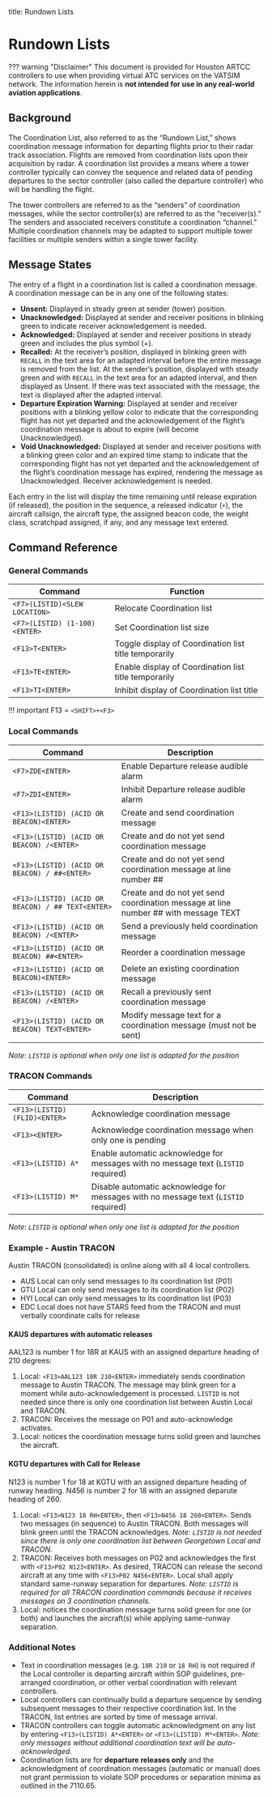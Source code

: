 title: Rundown Lists
# Rundown Lists

??? warning "Disclaimer"
    This document is provided for Houston ARTCC controllers to use when providing virtual ATC services on the VATSIM network. The information herein is **not intended for use in any real-world aviation applications**.

## Background
The Coordination List, also referred to as the “Rundown List,” shows coordination message information for departing flights prior to their radar track association. Flights are removed from coordination lists upon their acquisition by radar. A coordination list provides a means where a tower controller typically can convey the sequence and related data of pending departures to the sector controller (also called the departure controller) who will be handling the flight.

The tower controllers are referred to as the “senders” of coordination messages, while the sector controller(s) are referred to as the “receiver(s).” The senders and associated receivers constitute a coordination “channel.” Multiple coordination channels may be adapted to support multiple tower facilities or multiple senders within a single tower facility.

## Message States
The entry of a flight in a coordination list is called a coordination message. A coordination message can be in any one of the following states:
- **Unsent:** Displayed in steady green at sender (tower) position.
- **Unacknowledged:** Displayed at sender and receiver positions in blinking green to indicate receiver acknowledgement is needed.
- **Acknowledged:** Displayed at sender and receiver positions in steady green and includes the plus symbol (+).
- **Recalled:** At the receiver’s position, displayed in blinking green with `RECALL` in the text area for an adapted interval before the entire message is removed from the list. At the sender’s position, displayed with steady green and with `RECALL` in the text area for an adapted interval, and then displayed as Unsent. If there was text associated with the message, the text is displayed after the adapted interval.
- **Departure Expiration Warning:** Displayed at sender and receiver positions with a blinking yellow color to indicate that the corresponding flight has not yet departed and the acknowledgement of the flight’s coordination message is about to expire (will become Unacknowledged).
- **Void Unacknowledged:** Displayed at sender and receiver positions with a blinking green color and an expired time stamp to indicate that the corresponding flight has not yet departed and the acknowledgement of the flight’s coordination message has expired, rendering the message as Unacknowledged. Receiver acknowledgement is needed.

Each entry in the list will display the time remaining until release expiration (if released), the position in the sequence, a released indicator (`+`), the aircraft callsign, the aircraft type, the assigned beacon code, the weight class, scratchpad assigned, if any, and any message text entered.

## Command Reference
### General Commands
| Command | Function |
| --- | --- |
| `<F7>(LISTID)<SLEW LOCATION>` | Relocate Coordination list |
| `<F7>(LISTID) (1-100)<ENTER>` | Set Coordination list size |
| `<F13>T<ENTER>` | Toggle display of Coordination list title temporarily |
| `<F13>TE<ENTER>` | Enable display of Coordination list title temporarily |
| `<F13>TI<ENTER>` | Inhibit display of Coordination list title |

!!! important
    F13 = `<SHIFT>+<F3>`

### Local Commands
| Command | Description |
| --- | --- |
| `<F7>ZDE<ENTER>` | Enable Departure release audible alarm |
| `<F7>ZDI<ENTER>` | Inhibit Departure release audible alarm |
| `<F13>(LISTID) (ACID OR BEACON)<ENTER>` | Create and send coordination message |
| `<F13>(LISTID) (ACID OR BEACON) /<ENTER>` | Create and do not yet send coordination message | 
| `<F13>(LISTID) (ACID OR BEACON) / ##<ENTER>` | Create and do not yet send coordination message at line number ## |
| `<F13>(LISTID) (ACID OR BEACON) / ## TEXT<ENTER>` | Create and do not yet send coordination message at line number ## with message TEXT |
| `<F13>(LISTID) (ACID OR BEACON) /<ENTER>` | Send a previously held coordination message |
| `<F13>(LISTID) (ACID OR BEACON) ##<ENTER>`| Reorder a coordination message |
| `<F13>(LISTID) (ACID OR BEACON)<ENTER>` | Delete an existing coordination message |
| `<F13>(LISTID) (ACID OR BEACON) /<ENTER>` | Recall a previously sent coordination message |
| `<F13>(LISTID) (ACID OR BEACON) TEXT<ENTER>` | Modify message text for a coordination message (must not be sent) |

*Note: `LISTID` is optional when only one list is adapted for the position*

### TRACON Commands
| Command | Description |
| --- | --- |
| `<F13>(LISTID) (FLID)<ENTER>` | Acknowledge coordination message |
| `<F13><ENTER>` | Acknowledge coordination message when only one is pending |
| `<F13>(LISTID) A*` | Enable automatic acknowledge for messages with no message text (`LISTID` required) |
| `<F13>(LISTID) M*` | Disable automatic acknowledge for messages with no message text (`LISTID` required) |

*Note: `LISTID` is optional when only one list is adapted for the position*

### Example - Austin TRACON
Austin TRACON (consolidated) is online along with all 4 local controllers.
- AUS Local can only send messages to its coordination list (P01)
- GTU Local can only send messages to its coordination list (P02)
- HYI Local can only send messages to its coordination list (P03)
- EDC Local does not have STARS feed from the TRACON and must verbally coordinate calls for release

#### KAUS departures with automatic releases
AAL123 is number 1 for 18R at KAUS with an assigned departure heading of 210 degrees:

1. Local: `<F13>AAL123 18R 210<ENTER>` immediately sends coordination message to Austin TRACON. The message may blink green for a moment while auto-acknowledgement is processed. `LISTID` is not needed since there is only one coordination list between Austin Local and TRACON.
1. TRACON: Receives the message on P01 and auto-acknowledge activates.
1. Local: notices the coordination message turns solid green and launches the aircraft.

#### KGTU departures with Call for Release
N123 is number 1 for 18 at KGTU with an assigned departure heading of runway heading. N456 is number 2 for 18 with an assigned deparute heading of 260.

1. Local: `<F13>N123 18 RH<ENTER>`, then `<F13>N456 18 260<ENTER>`. Sends two messages (in sequence) to Austin TRACON. Both messages will blink green until the TRACON acknowledges. *Note: `LISTID` is not needed since there is only one coordination list between Georgetown Local and TRACON.*
1. TRACON: Receives both messages on P02 and acknowledges the first with `<F13>P02 N123<ENTER>`. As desired, TRACON can release the second aircraft at any time with `<F13>P02 N456<ENTER>`. Local shall apply standard same-runway separation for departures. *Note: `LISTID` is required for all TRACON coordination commands because it receives messages on 3 coordination channels.*
1. Local: notices the coordination message turns solid green for one (or both) and launches the aircraft(s) while applying same-runway separation.

### Additional Notes
- Text in coordination messages (e.g. `18R 210` or `18 RH`) is not required if the Local controller is departing aircraft within SOP guidelines, pre-arranged coordination, or other verbal coordination with relevant controllers.
- Local controllers can continually build a departure sequence by sending subsequent messages to their respective coordination list. In the TRACON, list entries are sorted by time of message arrival.
- TRACON controllers can toggle automatic acknowledgment on any list by entering `<F13>(LISTID) A*<ENTER>` or `<F13>(LISTID) M*<ENTER>`. *Note: only messages without additional coordination text will be auto-acknowledged.* 
- Coordination lists are for **departure releases only** and the acknowledgment of coordination messages (automatic or manual) does not grant permission to violate SOP procedures or separation minima as outlined in the 7110.65.